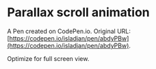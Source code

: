 # Parallax scroll animation

A Pen created on CodePen.io. Original URL: [https://codepen.io/isladjan/pen/abdyPBw](https://codepen.io/isladjan/pen/abdyPBw).

Optimize for full screen view.